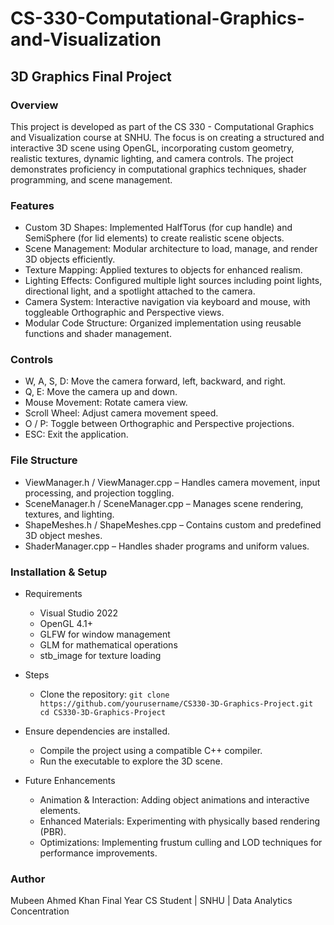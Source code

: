 # CS-330-Computational-Graphics-and-Visualization

## 3D Graphics Final Project

### Overview

This project is developed as part of the CS 330 - Computational Graphics and Visualization course at SNHU. The focus is on creating a structured and interactive 3D scene using OpenGL, incorporating custom geometry, realistic textures, dynamic lighting, and camera controls. The project demonstrates proficiency in computational graphics techniques, shader programming, and scene management.

### Features

* Custom 3D Shapes: Implemented HalfTorus (for cup handle) and SemiSphere (for lid elements) to create realistic scene objects.
* Scene Management: Modular architecture to load, manage, and render 3D objects efficiently.
* Texture Mapping: Applied textures to objects for enhanced realism.
* Lighting Effects: Configured multiple light sources including point lights, directional light, and a spotlight attached to the camera.
* Camera System: Interactive navigation via keyboard and mouse, with toggleable Orthographic and Perspective views.
* Modular Code Structure: Organized implementation using reusable functions and shader management.

### Controls

  * W, A, S, D: Move the camera forward, left, backward, and right.
  * Q, E: Move the camera up and down.
  * Mouse Movement: Rotate camera view.
  * Scroll Wheel: Adjust camera movement speed.
  * O / P: Toggle between Orthographic and Perspective projections.
  * ESC: Exit the application.

### File Structure

* ViewManager.h / ViewManager.cpp – Handles camera movement, input processing, and projection toggling.
* SceneManager.h / SceneManager.cpp – Manages scene rendering, textures, and lighting.
* ShapeMeshes.h / ShapeMeshes.cpp – Contains custom and predefined 3D object meshes.
* ShaderManager.cpp – Handles shader programs and uniform values.

### Installation & Setup

* Requirements
  * Visual Studio 2022
  * OpenGL 4.1+
  * GLFW for window management
  * GLM for mathematical operations
  * stb_image for texture loading

* Steps
  * Clone the repository:
  `git clone https://github.com/yourusername/CS330-3D-Graphics-Project.git
  cd CS330-3D-Graphics-Project`

* Ensure dependencies are installed.

  * Compile the project using a compatible C++ compiler.
  * Run the executable to explore the 3D scene.

* Future Enhancements
  * Animation & Interaction: Adding object animations and interactive elements.
  * Enhanced Materials: Experimenting with physically based rendering (PBR).
  * Optimizations: Implementing frustum culling and LOD techniques for performance improvements.

### Author

Mubeen Ahmed Khan
Final Year CS Student | SNHU | Data Analytics Concentration
